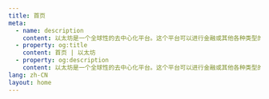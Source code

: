 ```yaml
---
title: 首页
meta:
  - name: description
    content: 以太坊是一个全球性的去中心化平台。这个平台可以进行金融或其他各种类型的应用的操作。 在以太坊上，您可以通过编写代码管理数字资产、运行程序，更重要的是，这一切都不受地域限制。
  - property: og:title
    content: 首页 | 以太坊
  - property: og:description
    content: 以太坊是一个全球性的去中心化平台。这个平台可以进行金融或其他各种类型的应用的操作。 在以太坊上，您可以通过编写代码管理数字资产、运行程序，更重要的是，这一切都不受地域限制。
lang: zh-CN
layout: home
---
```


<HomePage/>
